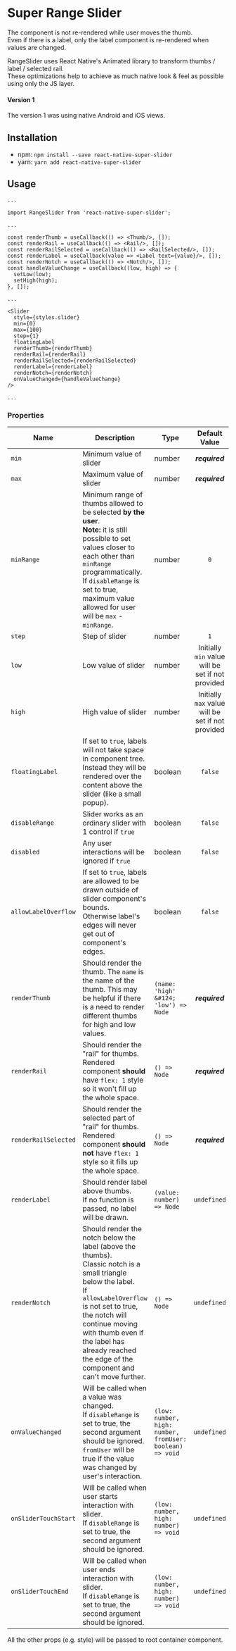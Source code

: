 # Super Range Slider

The component is not re-rendered while user moves the thumb.<br/>
Even if there is a label, only the label component is re-rendered when values are changed.

RangeSlider uses React Native's Animated library to transform thumbs / label / selected rail.<br/>
These optimizations help to achieve as much native look & feel as possible using only the JS layer.



#### Version 1

The version 1 was using native Android and iOS views.<br/>

## Installation

- npm: `npm install --save react-native-super-slider`
- yarn: `yarn add react-native-super-slider`

## Usage

```
...

import RangeSlider from 'react-native-super-slider';

...

const renderThumb = useCallback(() => <Thumb/>, []);
const renderRail = useCallback(() => <Rail/>, []);
const renderRailSelected = useCallback(() => <RailSelected/>, []);
const renderLabel = useCallback(value => <Label text={value}/>, []);
const renderNotch = useCallback(() => <Notch/>, []);
const handleValueChange = useCallback((low, high) => {
  setLow(low);
  setHigh(high);
}, []);

...

<Slider
  style={styles.slider}
  min={0}
  max={100}
  step={1}
  floatingLabel
  renderThumb={renderThumb}
  renderRail={renderRail}
  renderRailSelected={renderRailSelected}
  renderLabel={renderLabel}
  renderNotch={renderNotch}
  onValueChanged={handleValueChange}
/>

...
```

### Properties

| Name                 | Description                                                                                                                                                                                                                                                                                          | Type                                                     |                   Default Value                   |
| -------------------- | ---------------------------------------------------------------------------------------------------------------------------------------------------------------------------------------------------------------------------------------------------------------------------------------------------- | -------------------------------------------------------- | :-----------------------------------------------: |
| `min`                | Minimum value of slider                                                                                                                                                                                                                                                                              | number                                                   |                  _**required**_                   |
| `max`                | Maximum value of slider                                                                                                                                                                                                                                                                              | number                                                   |                  _**required**_                   |
| `minRange`           | Minimum range of thumbs allowed to be selected **by the user**.<br/>**Note:** it is still possible to set values closer to each other than `minRange` programmatically.<br/>If `disableRange` is set to true, maximum value allowed for user will be `max` - `minRange`.                             | number                                                   |                        `0`                        |
| `step`               | Step of slider                                                                                                                                                                                                                                                                                       | number                                                   |                        `1`                        |
| `low`                | Low value of slider                                                                                                                                                                                                                                                                                  | number                                                   | Initially `min` value will be set if not provided |
| `high`               | High value of slider                                                                                                                                                                                                                                                                                 | number                                                   | Initially `max` value will be set if not provided |
| `floatingLabel`      | If set to `true`, labels will not take space in component tree. Instead they will be rendered over the content above the slider (like a small popup).                                                                                                                                                | boolean                                                  |                      `false`                      |
| `disableRange`       | Slider works as an ordinary slider with 1 control if `true`                                                                                                                                                                                                                                          | boolean                                                  |                      `false`                      |
| `disabled`           | Any user interactions will be ignored if `true`                                                                                                                                                                                                                                                      | boolean                                                  |                      `false`                      |
| `allowLabelOverflow` | If set to `true`, labels are allowed to be drawn outside of slider component's bounds.<br/>Otherwise label's edges will never get out of component's edges.                                                                                                                                          | boolean                                                  |                      `false`                      |
| `renderThumb`        | Should render the thumb. The `name` is the name of the thumb. This may be helpful if there is a need to render different thumbs for high and low values.                                                                                                                                             | `(name: 'high' &#124; 'low') => Node`                    |                  _**required**_                   |
| `renderRail`         | Should render the "rail" for thumbs.<br/>Rendered component **should** have `flex: 1` style so it won't fill up the whole space.                                                                                                                                                                     | `() => Node`                                             |                  _**required**_                   |
| `renderRailSelected` | Should render the selected part of "rail" for thumbs.<br/>Rendered component **should not** have `flex: 1` style so it fills up the whole space.                                                                                                                                                     | `() => Node`                                             |                  _**required**_                   |
| `renderLabel`        | Should render label above thumbs.<br/>If no function is passed, no label will be drawn.                                                                                                                                                                                                              | `(value: number) => Node`                                |                    `undefined`                    |
| `renderNotch`        | Should render the notch below the label (above the thumbs).<br/>Classic notch is a small triangle below the label.<br/>If `allowLabelOverflow` is not set to true, the notch will continue moving with thumb even if the label has already reached the edge of the component and can't move further. | `() => Node`                                             |                    `undefined`                    |
| `onValueChanged`     | Will be called when a value was changed.<br/>If `disableRange` is set to true, the second argument should be ignored.<br/>`fromUser` will be true if the value was changed by user's interaction.                                                                                                    | `(low: number, high: number, fromUser: boolean) => void` |                    `undefined`                    |
| `onSliderTouchStart` | Will be called when user starts interaction with slider.<br/>If `disableRange` is set to true, the second argument should be ignored.                                                                                                                                                                | `(low: number, high: number) => void`                    |                    `undefined`                    |
| `onSliderTouchEnd`   | Will be called when user ends interaction with slider.<br/>If `disableRange` is set to true, the second argument should be ignored.                                                                                                                                                                  | `(low: number, high: number) => void`                    |                    `undefined`                    |

All the other props (e.g. style) will be passed to root container component.


